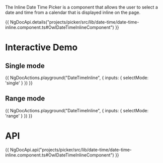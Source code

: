 The Inline Date Time Picker is a component that allows the user to select a date and time from a calendar that is displayed inline on the page.

{{ NgDocApi.details("projects/picker/src/lib/date-time/date-time-inline.component.ts#OwlDateTimeInlineComponent") }}

# Interactive Demo

## Single mode

{{ NgDocActions.playground("DateTimeInline", { inputs: { selectMode: 'single' } }) }}

## Range mode

{{ NgDocActions.playground("DateTimeInline", { inputs: { selectMode: 'range' } }) }}

# API
{{ NgDocApi.api("projects/picker/src/lib/date-time/date-time-inline.component.ts#OwlDateTimeInlineComponent") }}
